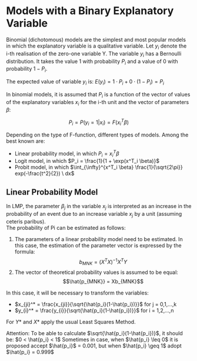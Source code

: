 # Models with a Binary Explanatory Variable
Binomial (dichotomous) models are the simplest and most popular models in which the explanatory variable is a qualitative variable.
Let $y_i$ denote the i-th realisation of the zero-one variable Y. The variable $y_i$ has a Bernoulli distribution. It takes the value 1 with probability $P_i$ and a value of 0 with probability $1-P_i$.  

The expected value of variable $y_i$ is: $E(y_i) = 1 \cdot P_i + 0 \cdot (1 - P_i) = P_i$  

In binomial models, it is assumed that $P_i$ is a function of the vector of values of the explanatory variables $x_i$ for the i-th unit and the vector of parameters $\beta$:  

$$ P_i = P(y_i = 1 | x_i) = F(x^T_i \beta) $$

Depending on the type of F-function, different types of models. Among the best known are:
- Linear probability model, in which $P_i = x^T_i \beta$
- Logit model, in which $P_i = \frac{1}{1 + \exp(x^T_i \beta)}$
- Probit model, in which $\int_{\infty}^{x^T_i \beta} \frac{1}{\sqrt{2\pi}} exp(-\frac{t^2}{2}) \ dx$

## Linear Probability Model
In LMP, the parameter $\beta_j$ in the variable $x_j$ is interpreted as an increase in the probability of an event due to an increase variable $x_j$ by a unit (assuming ceteris paribus).  
The probability of Pi can be estimated as follows:
1. The parameters of a linear probability model need to be estimated. In this case, the estimation of the parameter vector is expressed by the formula:  
$$b_{MNK} = (X^TX)^{-1} X^TY $$
2. The vector of theoretical probability values is assumed to be equal:
$$\hat{p_{MNK}} = Xb_{MNK}$$

In this case, it will be necessary to transform the variables:
- $x_{ji}^* = \frac{x_{ji}}{\sqrt{\hat{p_i}(1-\hat{p_i})}}$ for j = 0,1,...,k
- $y_{i}^* = \frac{y_{i}}{\sqrt{\hat{p_i}(1-\hat{p_i})}}$ for i = 1,2,...,n

For $Y$* and $X$* apply the usual Least Squares Method.

Attention: To be able to calculate $\sqrt{\hat{p_i}(1-\hat{p_i})}$, it should be: $0 < \hat{p_i} < 1$
Sometimes in case, when $\hat{p_i} \leq 0$ it is proposed accept $\hat{p_i}$ = 0.001, but when $\hat{p_i} \geq 1$ adopt $\hat{p_i} = 0.999$
